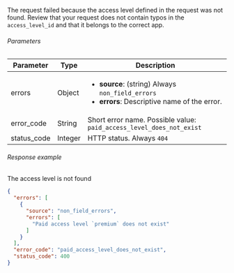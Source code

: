 <!--- AccessLevelDoesNotExist.md --->





The request failed because the access level defined in the request was not found. Review that your request does not contain typos in the `access_level_id` and that it belongs to the correct app.

###### Parameters

| Parameter   | Type    | Description                                                  |
| ----------- | ------- | ------------------------------------------------------------ |
| errors      | Object  | <ul><li> **source**: (string) Always `non_field_errors`</li><li> **errors**: Descriptive name of the error. </li></ul> |
| error_code  | String  | Short error name. Possible value: `paid_access_level_does_not_exist` |
| status_code | Integer | HTTP status. Always `404`                                    |

###### Response example

The access level is not found

```json
{
  "errors": [
    {
      "source": "non_field_errors",
      "errors": [
        "Paid access level `premium` does not exist"
      ]
    }
  ],
  "error_code": "paid_access_level_does_not_exist",
  "status_code": 400
}
```